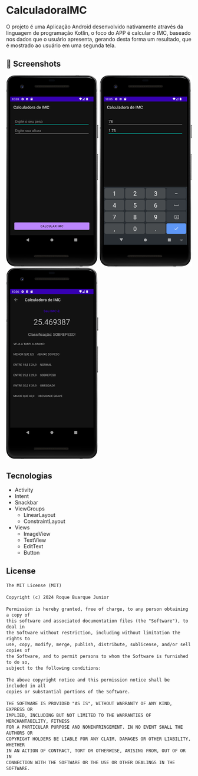 # CalculadoraIMC
O projeto é uma Aplicação Android desenvolvido nativamente através da linguagem de programação Kotlin, o foco do APP é calcular o IMC, baseado nos dados que o usuário apresenta, gerando desta forma um resultado, que é mostrado ao usuário em uma segunda tela. 

## :camera_flash: Screenshots
<img src="https://github.com/jonx012/CalculadoraIMC/blob/main/results/darkmode_1.png" width=250/> <img src="https://github.com/jonx012/CalculadoraIMC/blob/main/results/darkmode_2.png" width=250/> <img src="https://github.com/jonx012/CalculadoraIMC/blob/main/results/darkmode_3.png" width=250/>


## Tecnologias
- Activity
- Intent
- Snackbar
- ViewGroups
  - LinearLayout
  - ConstraintLayout
- Views
  - ImageView
  - TextView
  - EditText
  - Button  


## License
```
The MIT License (MIT)

Copyright (c) 2024 Roque Buarque Junior

Permission is hereby granted, free of charge, to any person obtaining a copy of
this software and associated documentation files (the "Software"), to deal in
the Software without restriction, including without limitation the rights to
use, copy, modify, merge, publish, distribute, sublicense, and/or sell copies of
the Software, and to permit persons to whom the Software is furnished to do so,
subject to the following conditions:

The above copyright notice and this permission notice shall be included in all
copies or substantial portions of the Software.

THE SOFTWARE IS PROVIDED "AS IS", WITHOUT WARRANTY OF ANY KIND, EXPRESS OR
IMPLIED, INCLUDING BUT NOT LIMITED TO THE WARRANTIES OF MERCHANTABILITY, FITNESS
FOR A PARTICULAR PURPOSE AND NONINFRINGEMENT. IN NO EVENT SHALL THE AUTHORS OR
COPYRIGHT HOLDERS BE LIABLE FOR ANY CLAIM, DAMAGES OR OTHER LIABILITY, WHETHER
IN AN ACTION OF CONTRACT, TORT OR OTHERWISE, ARISING FROM, OUT OF OR IN
CONNECTION WITH THE SOFTWARE OR THE USE OR OTHER DEALINGS IN THE SOFTWARE.
```
